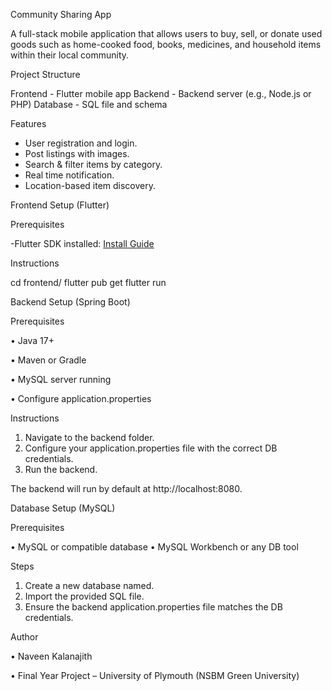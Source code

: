 Community Sharing App

A full-stack mobile application that allows users to buy, sell, or donate used goods such as home-cooked food, books, medicines, and household items within their local community.

Project Structure

Frontend - Flutter mobile app
Backend - Backend server (e.g., Node.js or PHP)
Database - SQL file and schema

Features

- User registration and login.
- Post listings with images.
- Search & filter items by category.
- Real time notification.
- Location-based item discovery.

Frontend Setup (Flutter)

Prerequisites

-Flutter SDK installed: [Install Guide](https://flutter.dev/docs/get-started/install)

Instructions

cd frontend/
flutter pub get
flutter run

Backend Setup (Spring Boot)

Prerequisites

•	Java 17+

•	Maven or Gradle

•	MySQL server running

•	Configure application.properties

Instructions

1.	Navigate to the backend folder.
2.	Configure your application.properties file with the correct DB credentials.
3.	Run the backend.

The backend will run by default at http://localhost:8080.

Database Setup (MySQL)

Prerequisites

•	MySQL or compatible database
•	MySQL Workbench or any DB tool

Steps

1.	Create a new database named.
2.	Import the provided SQL file.
3.	Ensure the backend application.properties file matches the DB credentials.

Author

•	Naveen Kalanajith

•	Final Year Project – University of Plymouth (NSBM Green University)
